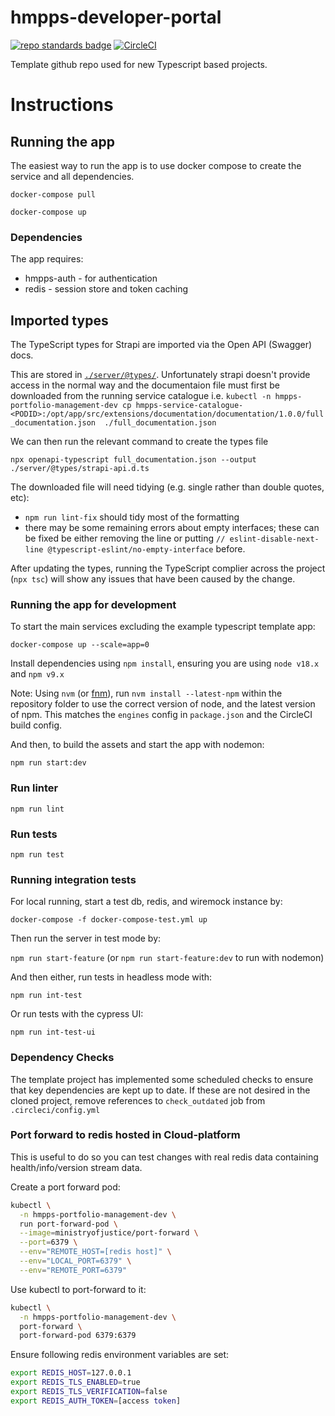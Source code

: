 # hmpps-developer-portal
[![repo standards badge](https://img.shields.io/badge/dynamic/json?color=blue&style=flat&logo=github&label=MoJ%20Compliant&query=%24.result&url=https%3A%2F%2Foperations-engineering-reports.cloud-platform.service.justice.gov.uk%2Fapi%2Fv1%2Fcompliant_public_repositories%2Fhmpps-developer-portal)](https://operations-engineering-reports.cloud-platform.service.justice.gov.uk/public-github-repositories.html#hmpps-developer-portal "Link to report")
[![CircleCI](https://circleci.com/gh/ministryofjustice/hmpps-developer-portal/tree/main.svg?style=svg)](https://circleci.com/gh/ministryofjustice/hmpps-developer-portal)

Template github repo used for new Typescript based projects.

# Instructions

## Running the app
The easiest way to run the app is to use docker compose to create the service and all dependencies. 

`docker-compose pull`

`docker-compose up`

### Dependencies
The app requires: 
* hmpps-auth - for authentication
* redis - session store and token caching

## Imported types

The TypeScript types for Strapi are imported via the Open API (Swagger) docs.

This are stored in [`./server/@types/`](./server/@types/). Unfortunately strapi doesn't provide access in the normal way and the documentaion file must first be downloaded from the running service catalogue i.e. `kubectl -n hmpps-portfolio-management-dev cp hmpps-service-catalogue-<PODID>:/opt/app/src/extensions/documentation/documentation/1.0.0/full_documentation.json  ./full_documentation.json`

We can then run the relevant command to create the types file

```
npx openapi-typescript full_documentation.json --output ./server/@types/strapi-api.d.ts
```

The downloaded file will need tidying (e.g. single rather than double quotes, etc):
* `npm run lint-fix` should tidy most of the formatting
* there may be some remaining errors about empty interfaces; these can be fixed be either removing the line or putting `// eslint-disable-next-line @typescript-eslint/no-empty-interface` before.

After updating the types, running the TypeScript complier across the project (`npx tsc`) will show any issues that have been caused by the change.


### Running the app for development

To start the main services excluding the example typescript template app: 

`docker-compose up --scale=app=0`

Install dependencies using `npm install`, ensuring you are using `node v18.x` and `npm v9.x`

Note: Using `nvm` (or [fnm](https://github.com/Schniz/fnm)), run `nvm install --latest-npm` within the repository folder to use the correct version of node, and the latest version of npm. This matches the `engines` config in `package.json` and the CircleCI build config.

And then, to build the assets and start the app with nodemon:

`npm run start:dev`

### Run linter

`npm run lint`

### Run tests

`npm run test`

### Running integration tests

For local running, start a test db, redis, and wiremock instance by:

`docker-compose -f docker-compose-test.yml up`

Then run the server in test mode by:

`npm run start-feature` (or `npm run start-feature:dev` to run with nodemon)

And then either, run tests in headless mode with:

`npm run int-test`
 
Or run tests with the cypress UI:

`npm run int-test-ui`


### Dependency Checks

The template project has implemented some scheduled checks to ensure that key dependencies are kept up to date.
If these are not desired in the cloned project, remove references to `check_outdated` job from `.circleci/config.yml`

### Port forward to redis hosted in Cloud-platform

This is useful to do so you can test changes with real redis data containing health/info/version stream data.

Create a port forward pod:
```bash
kubectl \
  -n hmpps-portfolio-management-dev \
  run port-forward-pod \
  --image=ministryofjustice/port-forward \
  --port=6379 \
  --env="REMOTE_HOST=[redis host]" \
  --env="LOCAL_PORT=6379" \
  --env="REMOTE_PORT=6379"
```

Use kubectl to port-forward to it:
```bash
kubectl \
  -n hmpps-portfolio-management-dev \
  port-forward \
  port-forward-pod 6379:6379
```

Ensure following redis environment variables are set:

```bash
export REDIS_HOST=127.0.0.1
export REDIS_TLS_ENABLED=true
export REDIS_TLS_VERIFICATION=false
export REDIS_AUTH_TOKEN=[access token]
```